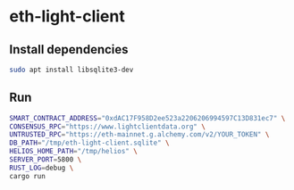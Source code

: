 # eth-light-client

## Install dependencies

```bash
sudo apt install libsqlite3-dev
```

## Run

```bash
SMART_CONTRACT_ADDRESS="0xdAC17F958D2ee523a2206206994597C13D831ec7" \
CONSENSUS_RPC="https://www.lightclientdata.org" \
UNTRUSTED_RPC="https://eth-mainnet.g.alchemy.com/v2/YOUR_TOKEN" \
DB_PATH="/tmp/eth-light-client.sqlite" \
HELIOS_HOME_PATH="/tmp/helios" \
SERVER_PORT=5800 \
RUST_LOG=debug \
cargo run
```
